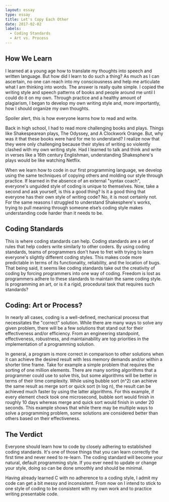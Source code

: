 ```yaml
---
layout: essay
type: essay
title: Let's Copy Each Other
date: 2017-02-02
labels:
  - Coding Standards
  - Art vs. Process
---
```


## How We Learn
I learned at a young age how to translate my thoughts into speech and written language.  But how did I learn to do such a thing?  As much as I can ascertain, no one can reach into my consciousness and help me articulate what I am thinking into words.  The answer is really quite simple.  I copied the writing style and speech patterns of books and people around me until I could do it on my own.  Through practice and a healthy amount of plagiarism, I began to develop my own writing style and, more importantly, how I should organize my own thoughts.

Spoiler alert, this is how everyone learns how to read and write.

Back in high school, I had to read more challenging books and plays.  Things like Shakespearean plays, The Odyssey, and A Clockwork Orange.  But, why was it that these books were hard for me to understand?  I realize now that they were only challenging because their styles of writing so violently clashed with my own writing style.  Had I learned to talk and think and write in verses like a 16th century Englishman, understanding Shakesphere's plays would be like watching Netflix.

When we learn how to code in our first programming language, we develop using the same techniques of copying others and molding our style through practice.  If learned in the absence of an external "syntax coach", everyone's unguided style of coding is unique to themselves.  Now, take a second and ask yourself, is this a good thing?  Is it a good thing that everyone has their own style of writing code?  No, it is most certainly not.  For the same reasons I struggled to understand Shakesphere's works, trying to pull meaning through someone else’s coding style makes understanding code harder than it needs to be.

## Coding Standards
This is where coding standards can help.  Coding standards are a set of rules that help coders write similarly to other coders.  By using coding standards, teams of programmers don't have to fret with trying to learn everyone's slightly different coding styles.  This makes code more predictable in terms of its functionality, reliability, and the location of bugs.  That being said, it seems like coding standards take out the creativity of coding by forcing programmers into one way of coding.  Freedom is lost as programmers adhere to these standards to maintain the same coding style.  Is programming an art, or is it a rigid, procedural task that requires such standards?

## Coding: Art or Process?
In nearly all cases, coding is a well-defined, mechanical process that necessitates the "correct" solution.  While there are many ways to solve any given problem, there will be a few solutions that stand out for their effectiveness and/or efficiency.  From an engineering standpoint, effectiveness, robustness, and maintainability are top priorities in the implementation of a programming solution.

In general, a program is more correct in comparison to other solutions when it can achieve the desired result with less memory demands and/or within a shorter time frame.  Take for example a simple problem that requires the sorting of one million elements.  There are many sorting algorithms that a programmer could use to solve this, but some algorithms will be better in terms of their time complexity.  While using bubble sort (n^2) can achieve the same result as merge sort or quick sort (n log n), the result can be achieved much faster by using the latter algorithms.  For this example, if every element check took one microsecond, bubble sort would finish in roughly 10 days whereas merge and quick sort would finish in under 20 seconds.  This example shows that while there may be multiple ways to solve a programming problem, some solutions are considered better than others based on their effectiveness.

## The Verdict
Everyone should learn how to code by closely adhering to established coding standards.  It's one of those things that you can learn correctly the first time and never need to re-learn.  The coding standard will become your natural, default programming style.  If you ever need to update or change your style, doing so can be done smoothly and should be minimal.

Having already learned C with no adherence to a coding style, I admit my code can get a bit messy and inconsistent.  From now on I intend to stick to one style of coding to be consistent with my own work and to practice writing presentable code.



